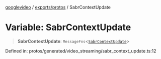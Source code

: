 [googlevideo](../../../README.md) / [exports/protos](../README.md) / SabrContextUpdate

# Variable: SabrContextUpdate

> **SabrContextUpdate**: `MessageFns`\<[`SabrContextUpdate`](../interfaces/SabrContextUpdate.md)\>

Defined in: protos/generated/video\_streaming/sabr\_context\_update.ts:12
